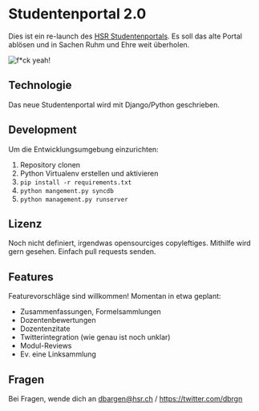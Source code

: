Studentenportal 2.0
===================

Dies ist ein re-launch des [HSR Studentenportals](http://studentenportal.ch).
Es soll das alte Portal ablösen und in Sachen Ruhm und Ehre weit überholen.

![f\*ck yeah!](http://s3.amazonaws.com/kym-assets/entries/icons/original/000/001/987/fyeah.jpg)


Technologie
-----------

Das neue Studentenportal wird mit Django/Python geschrieben.


Development
-----------

Um die Entwicklungsumgebung einzurichten:

 1. Repository clonen
 2. Python Virtualenv erstellen und aktivieren
 3. `pip install -r requirements.txt`
 4. `python mangement.py syncdb`
 5. `python management.py runserver`


Lizenz
------

Noch nicht definiert, irgendwas opensourciges copyleftiges.
Mithilfe wird gern gesehen. Einfach pull requests senden.


Features
--------

Featurevorschläge sind willkommen! Momentan in etwa geplant:

 * Zusammenfassungen, Formelsammlungen
 * Dozentenbewertungen
 * Dozentenzitate
 * Twitterintegration (wie genau ist noch unklar)
 * Modul-Reviews
 * Ev. eine Linksammlung


Fragen
------

Bei Fragen, wende dich an dbargen@hsr.ch / https://twitter.com/dbrgn
